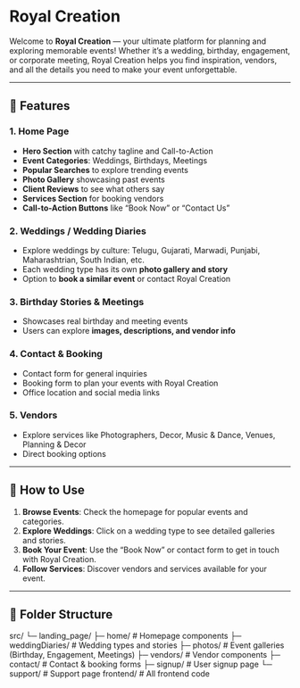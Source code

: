 # Royal Creation

Welcome to **Royal Creation** — your ultimate platform for planning and exploring memorable events! Whether it’s a wedding, birthday, engagement, or corporate meeting, Royal Creation helps you find inspiration, vendors, and all the details you need to make your event unforgettable.

---

## 🌟 Features

### 1. Home Page
- **Hero Section** with catchy tagline and Call-to-Action
- **Event Categories**: Weddings, Birthdays, Meetings
- **Popular Searches** to explore trending events
- **Photo Gallery** showcasing past events
- **Client Reviews** to see what others say
- **Services Section** for booking vendors
- **Call-to-Action Buttons** like “Book Now” or “Contact Us”

### 2. Weddings / Wedding Diaries
- Explore weddings by culture: Telugu, Gujarati, Marwadi, Punjabi, Maharashtrian, South Indian, etc.
- Each wedding type has its own **photo gallery and story**
- Option to **book a similar event** or contact Royal Creation

### 3. Birthday Stories & Meetings
- Showcases real birthday and meeting events
- Users can explore **images, descriptions, and vendor info**

### 4. Contact & Booking
- Contact form for general inquiries
- Booking form to plan your events with Royal Creation
- Office location and social media links

### 5. Vendors
- Explore services like Photographers, Decor, Music & Dance, Venues, Planning & Decor
- Direct booking options

---

## 🚀 How to Use

1. **Browse Events**: Check the homepage for popular events and categories.
2. **Explore Weddings**: Click on a wedding type to see detailed galleries and stories.
3. **Book Your Event**: Use the “Book Now” or contact form to get in touch with Royal Creation.
4. **Follow Services**: Discover vendors and services available for your event.

---

## 📂 Folder Structure

src/
└─ landing_page/
├─ home/ # Homepage components
├─ weddingDiaries/ # Wedding types and stories
├─ photos/ # Event galleries (Birthday, Engagement, Meetings)
├─ vendors/ # Vendor components
├─ contact/ # Contact & booking forms
├─ signup/ # User signup page
└─ support/ # Support page
frontend/ # All frontend code

